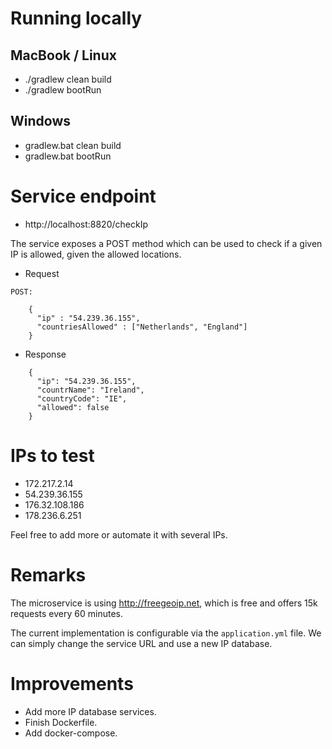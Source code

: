 # Running locally

## MacBook / Linux

* ./gradlew clean build
* ./gradlew bootRun

## Windows

* gradlew.bat clean build
* gradlew.bat bootRun

# Service endpoint

* http://localhost:8820/checkIp

The service exposes a POST method which can be used to check if a given IP is allowed, given
the allowed locations.

* Request

```
POST:

    {
      "ip" : "54.239.36.155",
      "countriesAllowed" : ["Netherlands", "England"]
    }
```

* Response

```
    {
      "ip": "54.239.36.155",
      "countrName": "Ireland",
      "countryCode": "IE",
      "allowed": false
    }
```

# IPs to test

* 172.217.2.14
* 54.239.36.155
* 176.32.108.186
* 178.236.6.251

Feel free to add more or automate it with several IPs.

# Remarks

The microservice is using http://freegeoip.net, which is free and offers 15k requests
every 60 minutes.

The current implementation is configurable via the ```application.yml``` file.
We can simply change the service URL and use a new IP database.

# Improvements

* Add more IP database services.
* Finish Dockerfile.
* Add docker-compose.
